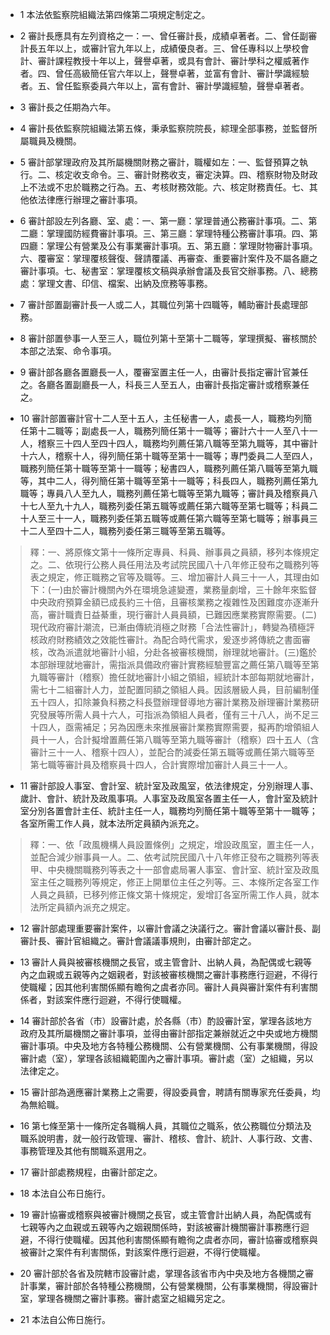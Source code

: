 * 1 本法依監察院組織法第四條第二項規定制定之。

* 2 審計長應具有左列資格之一：一、曾任審計長，成績卓著者。二、曾任副審計長五年以上，或審計官九年以上，成績優良者。三、曾任專科以上學校會計、審計課程教授十年以上，聲譽卓著，或具有會計、審計學科之權威著作者。四、曾任高級簡任官六年以上，聲譽卓著，並富有會計、審計學識經驗者。五、曾任監察委員六年以上，富有會計、審計學識經驗，聲譽卓著者。

* 3 審計長之任期為六年。

* 4 審計長依監察院組織法第五條，秉承監察院院長，綜理全部事務，並監督所屬職員及機關。

* 5 審計部掌理政府及其所屬機關財務之審計，職權如左：一、監督預算之執行。二、核定收支命令。三、審計財務收支，審定決算。四、稽察財物及財政上不法或不忠於職務之行為。五、考核財務效能。六、核定財務責任。七、其他依法律應行辦理之審計事項。

* 6 審計部設左列各廳、室、處：一、第一廳：掌理普通公務審計事項。二、第二廳：掌理國防經費審計事項。三、第三廳：掌理特種公務審計事項。四、第四廳：掌理公有營業及公有事業審計事項。五、第五廳：掌理財物審計事項。六、覆審室：掌理覆核聲復、聲請覆議、再審查、重要審計案件及不屬各廳之審計事項。七、秘書室：掌理覆核文稿與承辦會議及長官交辦事務。八、總務處：掌理文書、印信、檔案、出納及庶務等事務。

* 7 審計部置副審計長一人或二人，其職位列第十四職等，輔助審計長處理部務。

* 8 審計部置參事一人至三人，職位列第十至第十二職等，掌理撰擬、審核關於本部之法案、命令事項。

* 9 審計部各廳各置廳長一人，覆審室置主任一人，由審計長指定審計官兼任之。各廳各置副廳長一人，科長三人至五人，由審計長指定審計或稽察兼任之。

* 10 審計部置審計官十二人至十五人，主任秘書一人，處長一人，職務均列簡任第十二職等；副處長一人，職務列簡任第十一職等；審計六十一人至八十一人，稽察三十四人至四十四人，職務均列薦任第八職等至第九職等，其中審計十六人，稽察十人，得列簡任第十職等至第十一職等；專門委員二人至四人，職務列簡任第十職等至第十一職等；秘書四人，職務列薦任第八職等至第九職等，其中二人，得列簡任第十職等至第十一職等；科長四人，職務列薦任第九職等；專員八人至九人，職務列薦任第七職等至第九職等；審計員及稽察員八十七人至九十九人，職務列委任第五職等或薦任第六職等至第七職等；科員二十人至三十一人，職務列委任第五職等或薦任第六職等至第七職等；辦事員三十二人至四十二人，職務列委任第三職等至第五職等。

> 釋：一、將原條文第十一條所定專員、科員、辦事員之員額，移列本條規定之。二、依現行公務人員任用法及考試院民國八十八年修正發布之職務列等表之規定，修正職務之官等及職等。三、增加審計人員三十一人，其理由如下：(一)由於審計機關內外在環境急遽變遷，業務量劇增，三十餘年來監督中央政府預算金額已成長約三十倍，且審核業務之複雜性及困難度亦逐漸升高，審計職責日益綦重，現行審計人員員額，已難因應業務實際需要。(二)現代政府審計潮流，已漸由傳統消極之財務「合法性審計」，轉變為積極評核政府財務績效之效能性審計。為配合時代需求，爰逐步將傳統之書面審核，改為派遣就地審計小組，分赴各被審核機關，辦理就地審計。(三)鑑於本部辦理就地審計，需指派具備政府審計實務經驗豐富之薦任第八職等至第九職等審計（稽察）擔任就地審計小組之領組，經統計本部每期就地審計，需七十二組審計人力，並配置同額之領組人員。因該層級人員，目前編制僅五十四人，扣除兼負科務之科長暨辦理督導地方審計業務及辦理審計業務研究發展等所需人員十六人，可指派為領組人員者，僅有三十八人，尚不足三十四人，亟需補足；另為因應未來推展審計業務實際需要，擬再酌增領組人員十一人，合計擬增置薦任第八職等至第九職等審計（稽察）四十五人（含審計三十一人、稽察十四人），並配合酌減委任第五職等或薦任第六職等至第七職等審計員及稽察員十四人，合計實際增加審計人員三十一人。

* 11 審計部設人事室、會計室、統計室及政風室，依法律規定，分別辦理人事、歲計、會計、統計及政風事項。人事室及政風室各置主任一人，會計室及統計室分別各置會計主任、統計主任一人，職務均列簡任第十職等至第十一職等；各室所需工作人員，就本法所定員額內派充之。

> 釋：一、依「政風機構人員設置條例」之規定，增設政風室，置主任一人，並配合減少辦事員一人。二、依考試院民國八十八年修正發布之職務列等表甲、中央機關職務列等表之十一部會處局署人事室、會計室、統計室及政風室主任之職務列等規定，修正上開單位主任之列等。三、本條所定各室工作人員之員額，已移列修正條文第十條規定，爰增訂各室所需工作人員，就本法所定員額內派充之規定。

* 12 審計部處理重要審計案件，以審計會議之決議行之。審計會議以審計長、副審計長、審計官組織之。審計會議議事規則，由審計部定之。

* 13 審計人員與被審核機關之長官，或主管會計、出納人員，為配偶或七親等內之血親或五親等內之姻親者，對該被審核機關之審計事務應行迴避，不得行使職權；因其他利害關係顯有瞻徇之虞者亦同。審計人員與審計案件有利害關係者，對該案件應行迴避，不得行使職權。

* 14 審計部於各省（市）設審計處，於各縣（市）酌設審計室，掌理各該地方政府及其所屬機關之審計事項，並得由審計部指定兼辦就近之中央或地方機關審計事項。中央及地方各特種公務機關、公有營業機關、公有事業機關，得設審計處（室），掌理各該組織範圍內之審計事項。審計處（室）之組織，另以法律定之。

* 15 審計部為適應審計業務上之需要，得設委員會，聘請有關專家充任委員，均為無給職。

* 16 第七條至第十一條所定各職稱人員，其職位之職系，依公務職位分類法及職系說明書，就一般行政管理、審計、稽核、會計、統計、人事行政、文書、事務管理及其他有關職系選用之。

* 17 審計部處務規程，由審計部定之。

* 18 本法自公布日施行。

* 19 審計協審或稽察與被審計機關之長官，或主管會計出納人員，為配偶或有七親等內之血親或五親等內之姻親關係時，對該被審計機關審計事務應行迴避，不得行使職權。因其他利害關係顯有瞻徇之虞者亦同，審計協審或稽察與被審計之案件有利害關係，對該案件應行迴避，不得行使職權。

* 20 審計部於各省及院轄市設審計處，掌理各該省市內中央及地方各機關之審計事業，審計部於各特種公務機關，公有營業機關，公有事業機關，得設審計室，掌理各機關之審計事務。審計處室之組織另定之。

* 21 本法自公佈日施行。

